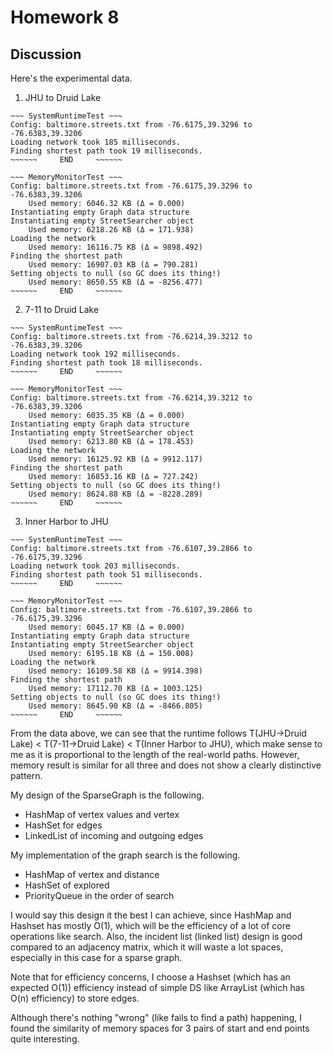 # Homework 8

## Discussion 


Here's the experimental data.

1. JHU to Druid Lake

```
~~~ SystemRuntimeTest ~~~
Config: baltimore.streets.txt from -76.6175,39.3296 to -76.6383,39.3206
Loading network took 185 milliseconds.
Finding shortest path took 19 milliseconds.
~~~~~~     END     ~~~~~~

~~~ MemoryMonitorTest ~~~
Config: baltimore.streets.txt from -76.6175,39.3296 to -76.6383,39.3206
	Used memory: 6046.32 KB (Δ = 0.000)
Instantiating empty Graph data structure
Instantiating empty StreetSearcher object
	Used memory: 6218.26 KB (Δ = 171.938)
Loading the network
	Used memory: 16116.75 KB (Δ = 9898.492)
Finding the shortest path
	Used memory: 16907.03 KB (Δ = 790.281)
Setting objects to null (so GC does its thing!)
	Used memory: 8650.55 KB (Δ = -8256.477)
~~~~~~     END     ~~~~~~
```


2. 7-11 to Druid Lake

```
~~~ SystemRuntimeTest ~~~
Config: baltimore.streets.txt from -76.6214,39.3212 to -76.6383,39.3206
Loading network took 192 milliseconds.
Finding shortest path took 18 milliseconds.
~~~~~~     END     ~~~~~~

~~~ MemoryMonitorTest ~~~
Config: baltimore.streets.txt from -76.6214,39.3212 to -76.6383,39.3206
	Used memory: 6035.35 KB (Δ = 0.000)
Instantiating empty Graph data structure
Instantiating empty StreetSearcher object
	Used memory: 6213.80 KB (Δ = 178.453)
Loading the network
	Used memory: 16125.92 KB (Δ = 9912.117)
Finding the shortest path
	Used memory: 16853.16 KB (Δ = 727.242)
Setting objects to null (so GC does its thing!)
	Used memory: 8624.88 KB (Δ = -8228.289)
~~~~~~     END     ~~~~~~
```

3. Inner Harbor to JHU

```
~~~ SystemRuntimeTest ~~~
Config: baltimore.streets.txt from -76.6107,39.2866 to -76.6175,39.3296
Loading network took 203 milliseconds.
Finding shortest path took 51 milliseconds.
~~~~~~     END     ~~~~~~

~~~ MemoryMonitorTest ~~~
Config: baltimore.streets.txt from -76.6107,39.2866 to -76.6175,39.3296
	Used memory: 6045.17 KB (Δ = 0.000)
Instantiating empty Graph data structure
Instantiating empty StreetSearcher object
	Used memory: 6195.18 KB (Δ = 150.008)
Loading the network
	Used memory: 16109.58 KB (Δ = 9914.398)
Finding the shortest path
	Used memory: 17112.70 KB (Δ = 1003.125)
Setting objects to null (so GC does its thing!)
	Used memory: 8645.90 KB (Δ = -8466.805)
~~~~~~     END     ~~~~~~
```

From the data above, we can see that the runtime follows
T(JHU->Druid Lake) < T(7-11->Druid Lake) < T(Inner Harbor to JHU),
which make sense to me as it is proportional to the length
of the real-world paths. However, memory result is similar for all
three and does not show a clearly distinctive pattern.

My design of the SparseGraph is the following.
- HashMap of vertex values and vertex
- HashSet for edges
- LinkedList of incoming and outgoing edges

My implementation of the graph search is the following.
- HashMap of vertex and distance
- HashSet of explored
- PriorityQueue in the order of search

I would say this design it the best I can achieve, since HashMap and Hashset has 
mostly O(1), which will be the efficiency of a lot of core operations like search.
Also, the incident list (linked list) design is good compared to an
adjacency matrix, which it will waste a lot spaces, especially 
in this case for a sparse graph.

Note that for efficiency concerns, 
I choose a Hashset (which has an expected O(1))
efficiency instead of simple DS like ArrayList (which
has O(n) efficiency) to store edges.

Although there's nothing "wrong" (like fails to find a path) happening,
I found the similarity of memory spaces for 3 
pairs of start and end points quite interesting.



